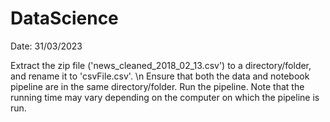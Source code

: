 # DataScience 

Date: 31/03/2023


Extract the zip file ('news_cleaned_2018_02_13.csv') to a directory/folder, and rename it to 'csvFile.csv'. 
\n 
Ensure that both the data and notebook pipeline are in the same directory/folder. 
Run the pipeline. 
Note that the running time may vary depending on the computer on which the pipeline is run.
